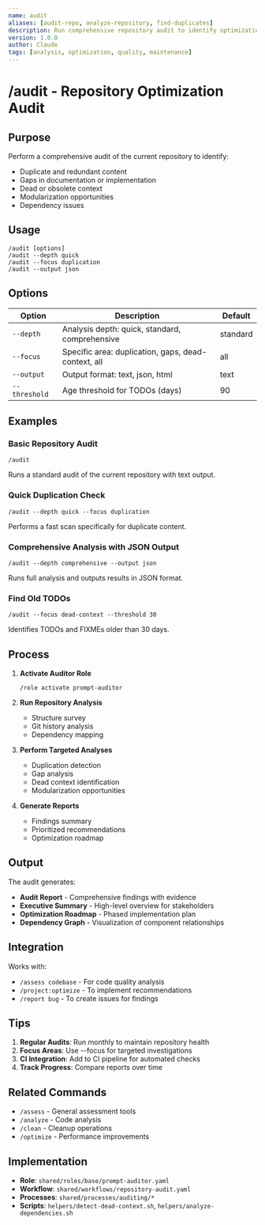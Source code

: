 ```yaml
---
name: audit
aliases: [audit-repo, analyze-repository, find-duplicates]
description: Run comprehensive repository audit to identify optimization opportunities
version: 1.0.0
author: Claude
tags: [analysis, optimization, quality, maintenance]
---
```


# /audit - Repository Optimization Audit

## Purpose
Perform a comprehensive audit of the current repository to identify:
- Duplicate and redundant content
- Gaps in documentation or implementation
- Dead or obsolete context
- Modularization opportunities
- Dependency issues

## Usage

```
/audit [options]
/audit --depth quick
/audit --focus duplication
/audit --output json
```

## Options

| Option | Description | Default |
|--------|-------------|---------|
| `--depth` | Analysis depth: quick, standard, comprehensive | standard |
| `--focus` | Specific area: duplication, gaps, dead-context, all | all |
| `--output` | Output format: text, json, html | text |
| `--threshold` | Age threshold for TODOs (days) | 90 |

## Examples

### Basic Repository Audit
```
/audit
```
Runs a standard audit of the current repository with text output.

### Quick Duplication Check
```
/audit --depth quick --focus duplication
```
Performs a fast scan specifically for duplicate content.

### Comprehensive Analysis with JSON Output
```
/audit --depth comprehensive --output json
```
Runs full analysis and outputs results in JSON format.

### Find Old TODOs
```
/audit --focus dead-context --threshold 30
```
Identifies TODOs and FIXMEs older than 30 days.

## Process

1. **Activate Auditor Role**
   ```
   /role activate prompt-auditor
   ```

2. **Run Repository Analysis**
   - Structure survey
   - Git history analysis
   - Dependency mapping

3. **Perform Targeted Analyses**
   - Duplication detection
   - Gap analysis
   - Dead context identification
   - Modularization opportunities

4. **Generate Reports**
   - Findings summary
   - Prioritized recommendations
   - Optimization roadmap

## Output

The audit generates:
- **Audit Report** - Comprehensive findings with evidence
- **Executive Summary** - High-level overview for stakeholders
- **Optimization Roadmap** - Phased implementation plan
- **Dependency Graph** - Visualization of component relationships

## Integration

Works with:
- `/assess codebase` - For code quality analysis
- `/project:optimize` - To implement recommendations
- `/report bug` - To create issues for findings

## Tips

1. **Regular Audits**: Run monthly to maintain repository health
2. **Focus Areas**: Use --focus for targeted investigations
3. **CI Integration**: Add to CI pipeline for automated checks
4. **Track Progress**: Compare reports over time

## Related Commands
- `/assess` - General assessment tools
- `/analyze` - Code analysis
- `/clean` - Cleanup operations
- `/optimize` - Performance improvements

## Implementation
- **Role**: `shared/roles/base/prompt-auditor.yaml`
- **Workflow**: `shared/workflows/repository-audit.yaml`
- **Processes**: `shared/processes/auditing/*`
- **Scripts**: `helpers/detect-dead-context.sh`, `helpers/analyze-dependencies.sh`